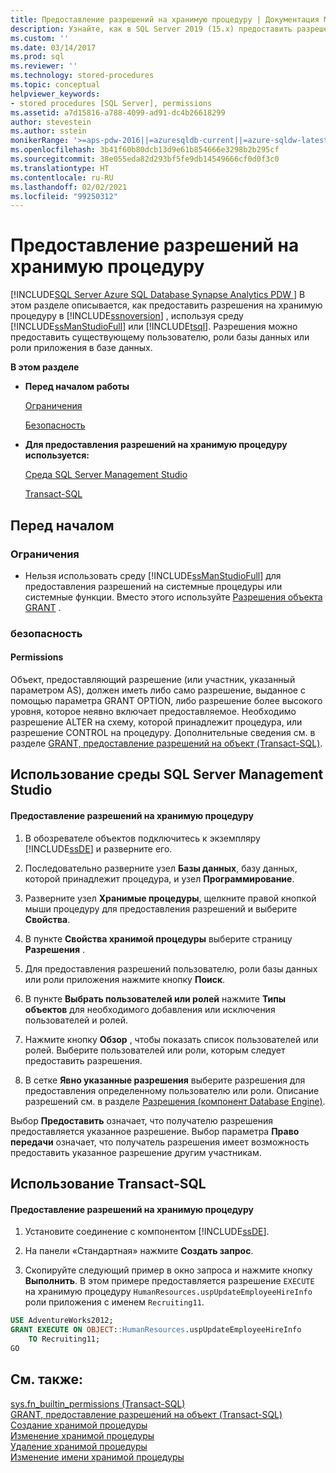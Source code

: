 ```yaml
---
title: Предоставление разрешений на хранимую процедуру | Документация Майкрософт
description: Узнайте, как в SQL Server 2019 (15.x) предоставить разрешения хранимой процедуре с помощью SQL Server Management Studio или Transact-SQL.
ms.custom: ''
ms.date: 03/14/2017
ms.prod: sql
ms.reviewer: ''
ms.technology: stored-procedures
ms.topic: conceptual
helpviewer_keywords:
- stored procedures [SQL Server], permissions
ms.assetid: a7d15816-a788-4099-ad91-dc4b26618299
author: stevestein
ms.author: sstein
monikerRange: '>=aps-pdw-2016||=azuresqldb-current||=azure-sqldw-latest||>=sql-server-2016||>=sql-server-linux-2017||=azuresqldb-mi-current'
ms.openlocfilehash: 3b41f60b80dcb13d9e61b854666e3298b2b295cf
ms.sourcegitcommit: 38e055eda82d293bf5fe9db14549666cf0d0f3c0
ms.translationtype: HT
ms.contentlocale: ru-RU
ms.lasthandoff: 02/02/2021
ms.locfileid: "99250312"
---
```

# <a name="grant-permissions-on-a-stored-procedure"></a>Предоставление разрешений на хранимую процедуру
[!INCLUDE[SQL Server Azure SQL Database Synapse Analytics PDW ](../../includes/applies-to-version/sql-asdb-asdbmi-asa-pdw.md)]
  В этом разделе описывается, как предоставить разрешения на хранимую процедуру в [!INCLUDE[ssnoversion](../../includes/ssnoversion-md.md)] , используя среду [!INCLUDE[ssManStudioFull](../../includes/ssmanstudiofull-md.md)] или [!INCLUDE[tsql](../../includes/tsql-md.md)]. Разрешения можно предоставить существующему пользователю, роли базы данных или роли приложения в базе данных.  
  
 **В этом разделе**  
  
-   **Перед началом работы**  
  
     [Ограничения](#Restrictions)  
  
     [Безопасность](#Security)  
  
-   **Для предоставления разрешений на хранимую процедуру используется:**  
  
     [Среда SQL Server Management Studio](#SSMSProcedure)  
  
     [Transact-SQL](#TsqlProcedure)  
  
##  <a name="before-you-begin"></a><a name="BeforeYouBegin"></a> Перед началом  
  
###  <a name="limitations-and-restrictions"></a><a name="Restrictions"></a> Ограничения  
  
-   Нельзя использовать среду [!INCLUDE[ssManStudioFull](../../includes/ssmanstudiofull-md.md)] для предоставления разрешений на системные процедуры или системные функции. Вместо этого используйте [Разрешения объекта GRANT](../../t-sql/statements/grant-object-permissions-transact-sql.md) .  
  
###  <a name="security"></a><a name="Security"></a> безопасность  
  
####  <a name="permissions"></a><a name="Permissions"></a> Permissions  
 Объект, предоставляющий разрешение (или участник, указанный параметром AS), должен иметь либо само разрешение, выданное с помощью параметра GRANT OPTION, либо разрешение более высокого уровня, которое неявно включает предоставляемое. Необходимо разрешение ALTER на схему, которой принадлежит процедура, или разрешение CONTROL на процедуру. Дополнительные сведения см. в разделе [GRANT, предоставление разрешений на объект (Transact-SQL)](../../t-sql/statements/grant-object-permissions-transact-sql.md).  
  
##  <a name="using-sql-server-management-studio"></a><a name="SSMSProcedure"></a> Использование среды SQL Server Management Studio  
  
#### <a name="to-grant-permissions-on-a-stored-procedure"></a>Предоставление разрешений на хранимую процедуру  
  
1.  В обозревателе объектов подключитесь к экземпляру [!INCLUDE[ssDE](../../includes/ssde-md.md)] и разверните его.  
  
2.  Последовательно разверните узел **Базы данных**, базу данных, которой принадлежит процедура, и узел **Программирование**.  
  
3.  Разверните узел **Хранимые процедуры**, щелкните правой кнопкой мыши процедуру для предоставления разрешений и выберите **Свойства**.  
  
4.  В пункте **Свойства хранимой процедуры** выберите страницу **Разрешения** .  
  
5.  Для предоставления разрешений пользователю, роли базы данных или роли приложения нажмите кнопку **Поиск**.  
  
6.  В пункте **Выбрать пользователей или ролей** нажмите **Типы объектов** для необходимого добавления или исключения пользователей и ролей.  
  
7.  Нажмите кнопку **Обзор** , чтобы показать список пользователей или ролей. Выберите пользователей или роли, которым следует предоставить разрешения.  
  
8.  В сетке **Явно указанные разрешения** выберите разрешения для предоставления определенному пользователю или роли. Описание разрешений см. в разделе [Разрешения (компонент Database Engine)](../../relational-databases/security/permissions-database-engine.md).  

 Выбор **Предоставить** означает, что получателю разрешения предоставляется указанное разрешение. Выбор параметра **Право передачи** означает, что получатель разрешения имеет возможность предоставить указанное разрешение другим участникам.  
  
##  <a name="using-transact-sql"></a><a name="TsqlProcedure"></a> Использование Transact-SQL  
  
#### <a name="to-grant-permissions-on-a-stored-procedure"></a>Предоставление разрешений на хранимую процедуру  
  
1.  Установите соединение с компонентом [!INCLUDE[ssDE](../../includes/ssde-md.md)].  
  
2.  На панели «Стандартная» нажмите **Создать запрос**.  
  
3.  Скопируйте следующий пример в окно запроса и нажмите кнопку **Выполнить**. В этом примере предоставляется разрешение `EXECUTE` на хранимую процедуру `HumanResources.uspUpdateEmployeeHireInfo` роли приложения с именем `Recruiting11`.  
  
```sql  
USE AdventureWorks2012;   
GRANT EXECUTE ON OBJECT::HumanResources.uspUpdateEmployeeHireInfo  
    TO Recruiting11;  
GO  
```  
  
## <a name="see-also"></a>См. также:  
 [sys.fn_builtin_permissions (Transact-SQL)](../../relational-databases/system-functions/sys-fn-builtin-permissions-transact-sql.md)   
 [GRANT, предоставление разрешений на объект (Transact-SQL)](../../t-sql/statements/grant-object-permissions-transact-sql.md)   
 [Создание хранимой процедуры](../../relational-databases/stored-procedures/create-a-stored-procedure.md)   
 [Изменение хранимой процедуры](../../relational-databases/stored-procedures/modify-a-stored-procedure.md)   
 [Удаление хранимой процедуры](../../relational-databases/stored-procedures/delete-a-stored-procedure.md)   
 [Изменение имени хранимой процедуры](../../relational-databases/stored-procedures/rename-a-stored-procedure.md)  
  
  
